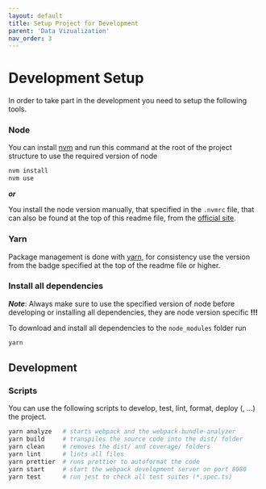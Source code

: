 ```yaml
---
layout: default
title: Setup Project for Development 
parent: 'Data Vizualization'
nav_order: 3
---
```


# Development Setup
In order to take part in the development you need to setup the following tools.

### Node

You can install [nvm](https://github.com/nvm-sh/nvm) and run this command at the root of the project structure to use the required version of node

```sh
nvm install
nvm use
```

**_or_**

You install the node version manually, that specified in the `.nvmrc` file, that can
also be found at the top of this readme file, from the [official site](https://nodejs.org/en/).

### Yarn

Package management is done with [yarn](https://yarnpkg.com/lang/en/), for consistency use the version
from the badge specified at the top of the readme file or higher.

### Install all dependencies

**_Note_**: Always make sure to use the specified version of node before
developing or installing all dependencies, they are node version specific **!!!**

To download and install all dependencies to the `node_modules` folder run

```sh
yarn
```

## Development

### Scripts

You can use the following scripts to develop, test, lint, format, deploy (, ...)
the project.

```sh
yarn analyze   # starts webpack and the webpack-bundle-analyzer
yarn build     # transpiles the source code into the dist/ folder
yarn clean     # removes the dist/ and coverage/ folders
yarn lint      # lints all files
yarn prettier  # runs prettier to autoformat the code
yarn start     # start the webpack development server on port 8080
yarn test      # run jest to check all test suites (*.spec.ts)
```
